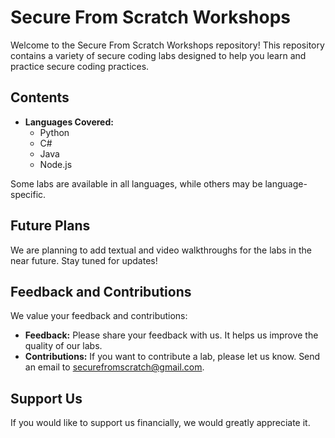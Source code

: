# Secure From Scratch Workshops

Welcome to the Secure From Scratch Workshops repository! This repository contains a variety of secure coding labs designed to help you learn and practice secure coding practices.

## Contents

- **Languages Covered:**
  - Python
  - C#
  - Java
  - Node.js

Some labs are available in all languages, while others may be language-specific.

## Future Plans

We are planning to add textual and video walkthroughs for the labs in the near future. Stay tuned for updates!

## Feedback and Contributions

We value your feedback and contributions:

- **Feedback:** Please share your feedback with us. It helps us improve the quality of our labs.
- **Contributions:** If you want to contribute a lab, please let us know. Send an email to [securefromscratch@gmail.com](mailto:securefromscratch@gmail.com).

## Support Us

If you would like to support us financially, we would greatly appreciate it.

